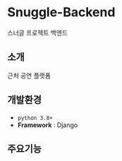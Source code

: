 # Snuggle-Backend
스너글 프로젝트 백엔드

## 소개
근처 공연 플랫폼

## 개발환경
- `python 3.8+`
- **Framework** : Django

## 주요기능
